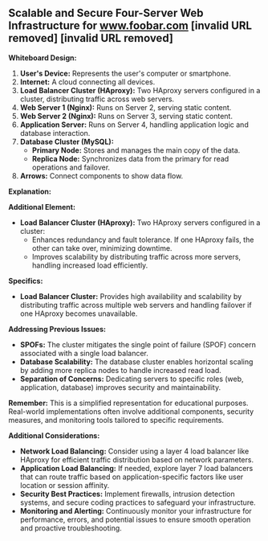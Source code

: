 ## Scalable and Secure Four-Server Web Infrastructure for www.foobar.com [invalid URL removed] [invalid URL removed]

**Whiteboard Design:**

1. **User's Device:** Represents the user's computer or smartphone.
2. **Internet:** A cloud connecting all devices.
3. **Load Balancer Cluster (HAproxy):** Two HAproxy servers configured in a cluster, distributing traffic across web servers.
4. **Web Server 1 (Nginx):** Runs on Server 2, serving static content.
5. **Web Server 2 (Nginx):** Runs on Server 3, serving static content.
6. **Application Server:** Runs on Server 4, handling application logic and database interaction.
7. **Database Cluster (MySQL):**
    - **Primary Node:** Stores and manages the main copy of the data.
    - **Replica Node:** Synchronizes data from the primary for read operations and failover.
8. **Arrows:** Connect components to show data flow.

**Explanation:**

**Additional Element:**

- **Load Balancer Cluster (HAproxy):** Two HAproxy servers configured in a cluster:
    - Enhances redundancy and fault tolerance. If one HAproxy fails, the other can take over, minimizing downtime.
    - Improves scalability by distributing traffic across more servers, handling increased load efficiently.

**Specifics:**

- **Load Balancer Cluster:** Provides high availability and scalability by distributing traffic across multiple web servers and handling failover if one HAproxy becomes unavailable.

**Addressing Previous Issues:**

- **SPOFs:** The cluster mitigates the single point of failure (SPOF) concern associated with a single load balancer.
- **Database Scalability:** The database cluster enables horizontal scaling by adding more replica nodes to handle increased read load.
- **Separation of Concerns:** Dedicating servers to specific roles (web, application, database) improves security and maintainability.

**Remember:** This is a simplified representation for educational purposes. Real-world implementations often involve additional components, security measures, and monitoring tools tailored to specific requirements.

**Additional Considerations:**

- **Network Load Balancing:** Consider using a layer 4 load balancer like HAproxy for efficient traffic distribution based on network parameters.
- **Application Load Balancing:** If needed, explore layer 7 load balancers that can route traffic based on application-specific factors like user location or session affinity.
- **Security Best Practices:** Implement firewalls, intrusion detection systems, and secure coding practices to safeguard your infrastructure.
- **Monitoring and Alerting:** Continuously monitor your infrastructure for performance, errors, and potential issues to ensure smooth operation and proactive troubleshooting.
